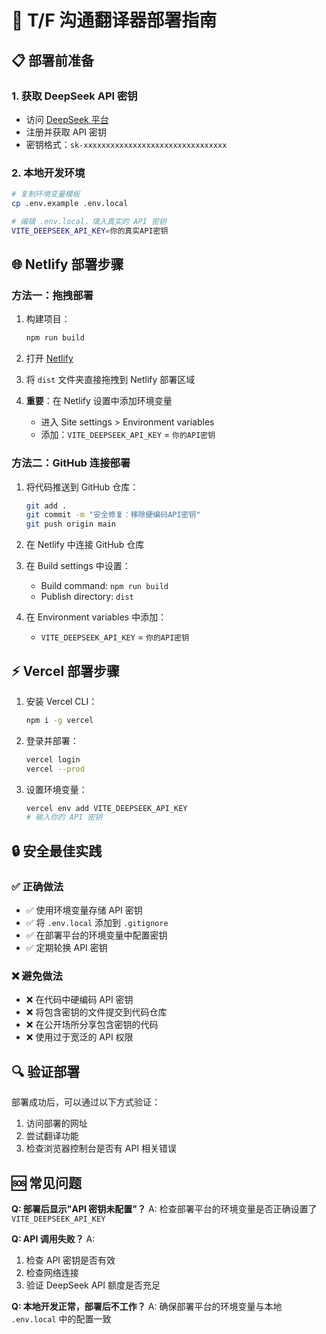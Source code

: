 # 🚀 T/F 沟通翻译器部署指南

## 📋 部署前准备

### 1. 获取 DeepSeek API 密钥
- 访问 [DeepSeek 平台](https://platform.deepseek.com/api_keys)
- 注册并获取 API 密钥
- 密钥格式：`sk-xxxxxxxxxxxxxxxxxxxxxxxxxxxxxxxx`

### 2. 本地开发环境
```bash
# 复制环境变量模板
cp .env.example .env.local

# 编辑 .env.local，填入真实的 API 密钥
VITE_DEEPSEEK_API_KEY=你的真实API密钥
```

## 🌐 Netlify 部署步骤

### 方法一：拖拽部署
1. 构建项目：
   ```bash
   npm run build
   ```

2. 打开 [Netlify](https://app.netlify.com/)

3. 将 `dist` 文件夹直接拖拽到 Netlify 部署区域

4. **重要**：在 Netlify 设置中添加环境变量
   - 进入 Site settings > Environment variables
   - 添加：`VITE_DEEPSEEK_API_KEY` = `你的API密钥`

### 方法二：GitHub 连接部署
1. 将代码推送到 GitHub 仓库：
   ```bash
   git add .
   git commit -m "安全修复：移除硬编码API密钥"
   git push origin main
   ```

2. 在 Netlify 中连接 GitHub 仓库

3. 在 Build settings 中设置：
   - Build command: `npm run build`
   - Publish directory: `dist`

4. 在 Environment variables 中添加：
   - `VITE_DEEPSEEK_API_KEY` = `你的API密钥`

## ⚡ Vercel 部署步骤

1. 安装 Vercel CLI：
   ```bash
   npm i -g vercel
   ```

2. 登录并部署：
   ```bash
   vercel login
   vercel --prod
   ```

3. 设置环境变量：
   ```bash
   vercel env add VITE_DEEPSEEK_API_KEY
   # 输入你的 API 密钥
   ```

## 🔒 安全最佳实践

### ✅ 正确做法
- ✅ 使用环境变量存储 API 密钥
- ✅ 将 `.env.local` 添加到 `.gitignore`
- ✅ 在部署平台的环境变量中配置密钥
- ✅ 定期轮换 API 密钥

### ❌ 避免做法
- ❌ 在代码中硬编码 API 密钥
- ❌ 将包含密钥的文件提交到代码仓库
- ❌ 在公开场所分享包含密钥的代码
- ❌ 使用过于宽泛的 API 权限

## 🔍 验证部署

部署成功后，可以通过以下方式验证：
1. 访问部署的网址
2. 尝试翻译功能
3. 检查浏览器控制台是否有 API 相关错误

## 🆘 常见问题

**Q: 部署后显示"API 密钥未配置"？**
A: 检查部署平台的环境变量是否正确设置了 `VITE_DEEPSEEK_API_KEY`

**Q: API 调用失败？**
A: 
1. 检查 API 密钥是否有效
2. 检查网络连接
3. 验证 DeepSeek API 额度是否充足

**Q: 本地开发正常，部署后不工作？**
A: 确保部署平台的环境变量与本地 `.env.local` 中的配置一致 